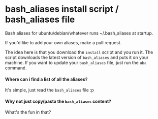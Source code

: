 # bash_aliases install script / bash_aliases file
Bash aliases for ubuntu/debian/whatever runs ~/.bash_aliases at startup.

If you'd like to add your own aliases, make a pull request.

The idea here is that you download the ```install``` script and you run it. The script downloads the latest version of ```bash_aliases``` and puts it on your machine. If you want to update your ```bash_aliases``` file, just run the ```uba``` command.

#### Where can i find a list of all the aliases?
It's simple, just read the ```bash_aliases``` file :p

#### Why not just copy/pasta the ```bash_aliases``` content?
What's the fun in that?
